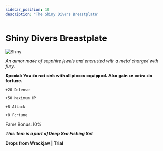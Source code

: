 ```yaml
---
sidebar_position: 10
description: "The Shiny Divers Breastplate"
---
```


# Shiny Divers Breastplate

![Shiny](https://i.imgur.com/P2C2Ons.png)

<i>An armor made of sapphire jewels and encrusted with a metal charged with fury.</i>

**Special: You do not sink with all pieces equipped. Also gain an extra six fortune.**

    +20 Defense
    
    +50 Maximum HP
    
    +8 Attack
    
    +8 Fortune
    
Fame Bonus: 10%

***This item is a part of Deep Sea Fishing Set***

**Drops from Wrackjaw | Trial**
